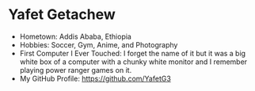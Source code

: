 # Yafet Getachew

- Hometown: Addis Ababa, Ethiopia
- Hobbies: Soccer, Gym, Anime, and Photography
- First Computer I Ever Touched: I forget the name of it but it was a big white box of a computer with a chunky white monitor and I remember playing power ranger games on it. 
- My GitHub Profile: https://github.com/YafetG3